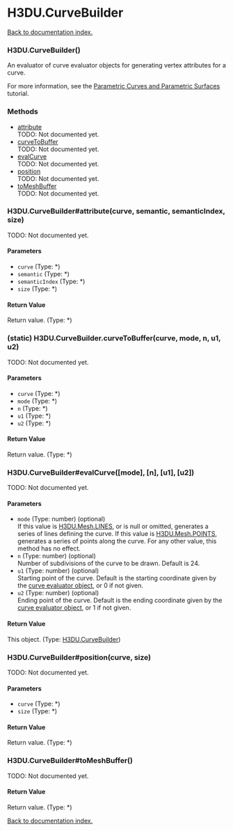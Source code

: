 # H3DU.CurveBuilder

[Back to documentation index.](index.md)

<a name='H3DU.CurveBuilder'></a>
### H3DU.CurveBuilder()

An evaluator of curve evaluator objects for generating
vertex attributes for a curve.

For more information, see the <a href="tutorial-surfaces.md">Parametric Curves and Parametric Surfaces</a> tutorial.

### Methods

* [attribute](#H3DU.CurveBuilder_attribute)<br>TODO: Not documented yet.
* [curveToBuffer](#H3DU.CurveBuilder.curveToBuffer)<br>TODO: Not documented yet.
* [evalCurve](#H3DU.CurveBuilder_evalCurve)<br>TODO: Not documented yet.
* [position](#H3DU.CurveBuilder_position)<br>TODO: Not documented yet.
* [toMeshBuffer](#H3DU.CurveBuilder_toMeshBuffer)<br>TODO: Not documented yet.

<a name='H3DU.CurveBuilder_attribute'></a>
### H3DU.CurveBuilder#attribute(curve, semantic, semanticIndex, size)

TODO: Not documented yet.

#### Parameters

* `curve` (Type: *)
* `semantic` (Type: *)
* `semanticIndex` (Type: *)
* `size` (Type: *)

#### Return Value

Return value. (Type: *)

<a name='H3DU.CurveBuilder.curveToBuffer'></a>
### (static) H3DU.CurveBuilder.curveToBuffer(curve, mode, n, u1, u2)

TODO: Not documented yet.

#### Parameters

* `curve` (Type: *)
* `mode` (Type: *)
* `n` (Type: *)
* `u1` (Type: *)
* `u2` (Type: *)

#### Return Value

Return value. (Type: *)

<a name='H3DU.CurveBuilder_evalCurve'></a>
### H3DU.CurveBuilder#evalCurve([mode], [n], [u1], [u2])

TODO: Not documented yet.

#### Parameters

* `mode` (Type: number) (optional)<br>If this value is <a href="H3DU.Mesh.md#H3DU.Mesh.LINES">H3DU.Mesh.LINES</a>, or is null or omitted, generates a series of lines defining the curve. If this value is <a href="H3DU.Mesh.md#H3DU.Mesh.POINTS">H3DU.Mesh.POINTS</a>, generates a series of points along the curve. For any other value, this method has no effect.
* `n` (Type: number) (optional)<br>Number of subdivisions of the curve to be drawn. Default is 24.
* `u1` (Type: number) (optional)<br>Starting point of the curve. Default is the starting coordinate given by the <a href="H3DU.Curve.md">curve evaluator object</a>, or 0 if not given.
* `u2` (Type: number) (optional)<br>Ending point of the curve. Default is the ending coordinate given by the <a href="H3DU.Curve.md">curve evaluator object</a>, or 1 if not given.

#### Return Value

This object. (Type: <a href="H3DU.CurveBuilder.md">H3DU.CurveBuilder</a>)

<a name='H3DU.CurveBuilder_position'></a>
### H3DU.CurveBuilder#position(curve, size)

TODO: Not documented yet.

#### Parameters

* `curve` (Type: *)
* `size` (Type: *)

#### Return Value

Return value. (Type: *)

<a name='H3DU.CurveBuilder_toMeshBuffer'></a>
### H3DU.CurveBuilder#toMeshBuffer()

TODO: Not documented yet.

#### Return Value

Return value. (Type: *)

[Back to documentation index.](index.md)
